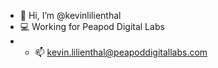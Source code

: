 - 👋 Hi, I’m @kevinlilienthal
- 💻 Working for Peapod Digital Labs
- - 📫 kevin.lilienthal@peapoddigitallabs.com

<!---
kevinlilienthal/kevinlilienthal is a ✨ special ✨ repository because its `README.md` (this file) appears on your GitHub profile.
You can click the Preview link to take a look at your changes.
--->
